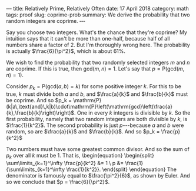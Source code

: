‐‐‐
title: Relatively Prime, Relatively Often
date: 17 April 2018
category: math
tags: proof
slug: coprime-prob
summary: We derive the probability that two random integers are coprime.
‐‐‐

Say you choose two integers.
What's the chance that they're coprime?
My intuition says that it can't be more than one-half, because half of all numbers share a factor of 2.
But I'm thoroughly wrong here.
The probability is actually $\frac{6}{\pi^2}$, which is about $61\%$.

We wish to find the probability that two randomly selected integers $m$ and $n$ are coprime.
If this is true, then $\mathrm{gcd}(m,n) = 1$.
Let's say that $p = \mathrm{P}(\mathrm{gcd}(m,n)=1)$.

Consider $p_k = \mathrm{P}(\mathrm{gcd}(a,b)=k)$ for some positive integer $k$.
For this to be true, $k$ must divide both $a$ and $b$, and $\frac{a}{k}$ and $\frac{b}{k}$ must be coprime.
And so $p_k = \mathrm{P}(k|a\,\text{and}\,k|b)\cdot\mathrm{P}\left(\mathrm{gcd}\left(\frac{a}{k},\frac{b}{k}\right)\right)$.
One in every $k$ integers is divisible by $k$.
So the first probability, namely that two random integers are both divisible by $k$, is $\frac{1}{k^2}$.
The second probability is just $p$---because $a$ and $b$ were random, so are $\frac{a}{k}$ and $\frac{b}{k}$.
And so $p_k = \frac{p}{k^2}$

Two numbers must have some greatest common divisor.
And so the sum of $p_k$ over all $k$ must be 1.
That is,
\begin{equation}
	\begin{split}
		\sum\limits_{k=1}^\infty \frac{p}{k^2} &= 1 \\
		p &= \frac{1}{\sum\limits_{k=1}^\infty \frac{1}{k^2}}.
	\end{split}
\end{equation}
The denominator is famously equal to $\frac{\pi^2}{6}$, as shown by Euler.
And so we conclude that $p = \frac{6}{\pi^2}$.